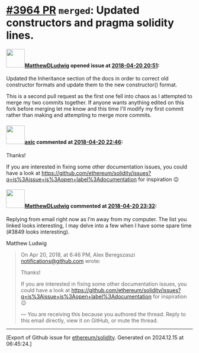 # [\#3964 PR](https://github.com/ethereum/solidity/pull/3964) `merged`: Updated constructors and pragma solidity lines.

#### <img src="https://avatars.githubusercontent.com/u/6557206?u=506f4c6b17549c5b39edb663907477c610ccfaf4&v=4" width="50">[MatthewDLudwig](https://github.com/MatthewDLudwig) opened issue at [2018-04-20 20:51](https://github.com/ethereum/solidity/pull/3964):

Updated the Inheritance section of the docs in order to correct old constructor formats and update them to the new constructor() format.

This is a second pull request as the first one fell into chaos as I attempted to merge my two commits together.  If anyone wants anything edited on this fork before merging let me know and this time I'll modify my first commit rather than making and attempting to merge more commits.

#### <img src="https://avatars.githubusercontent.com/u/20340?v=4" width="50">[axic](https://github.com/axic) commented at [2018-04-20 22:46](https://github.com/ethereum/solidity/pull/3964#issuecomment-383241346):

Thanks!

If you are interested in fixing some other documentation issues, you could have a look at https://github.com/ethereum/solidity/issues?q=is%3Aissue+is%3Aopen+label%3Adocumentation for inspiration 😉

#### <img src="https://avatars.githubusercontent.com/u/6557206?u=506f4c6b17549c5b39edb663907477c610ccfaf4&v=4" width="50">[MatthewDLudwig](https://github.com/MatthewDLudwig) commented at [2018-04-20 23:32](https://github.com/ethereum/solidity/pull/3964#issuecomment-383247460):

Replying from email right now as I’m away from my computer. The list you linked looks interesting, I may delve into a few when I have some spare time (#3849 looks interesting).

Matthew Ludwig

> On Apr 20, 2018, at 6:46 PM, Alex Beregszaszi <notifications@github.com> wrote:
> 
> Thanks!
> 
> If you are interested in fixing some other documentation issues, you could have a look at https://github.com/ethereum/solidity/issues?q=is%3Aissue+is%3Aopen+label%3Adocumentation for inspiration 😉
> 
> —
> You are receiving this because you authored the thread.
> Reply to this email directly, view it on GitHub, or mute the thread.
>


-------------------------------------------------------------------------------



[Export of Github issue for [ethereum/solidity](https://github.com/ethereum/solidity). Generated on 2024.12.15 at 06:45:24.]
